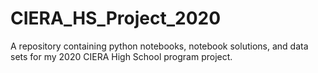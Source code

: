 # CIERA_HS_Project_2020

A repository containing python notebooks, notebook solutions, and data sets for my 2020 CIERA High School program project.
